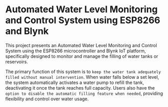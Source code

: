 # Automated Water Level Monitoring and Control System using ESP8266 and Blynk
This project presents an Automated Water Level Monitoring and Control System using the ESP8266 microcontroller and Blynk IoT platform, specifically designed to monitor and manage the filling of water tanks or reservoirs.

The primary function of this system is to `keep the water tank adequately filled without manual intervention`. When water falls below a set level, the system automatically activates a water pump to refill the tank, deactivating it once the tank reaches full capacity. Users also have the `option to disable the automatic filling feature when needed`, providing flexibility and control over water usage.
